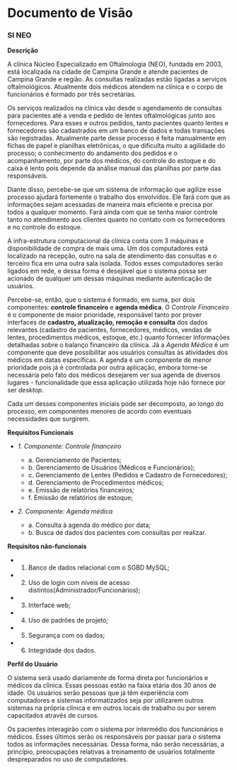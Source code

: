 # Documento de Visão #

### SI NEO ###

**Descrição**

A clínica Núcleo Especializado em Oftalmologia (NEO), fundada em  2003, está localizada na cidade de Campina Grande e atende pacientes de Campina Grande e região. As consultas realizadas estão ligadas a serviços oftalmológicos. Atualmente dois médicos atendem na clínica e o corpo de funcionários é formado por três secretárias.

Os serviços realizados na clínica vão desde o agendamento de consultas para pacientes até a venda e  pedido de lentes oftalmológicas junto aos fornecedores. Para esses e outros pedidos, tanto pacientes quanto lentes e fornecedores são cadastrados em um banco de dados e todas transações são registradas. Atualmente parte desse processo é feita manualmente em fichas de papel e planilhas eletrônicas, o que dificulta muito a agilidade do processo; o conhecimento do andamento dos pedidos e o acompanhamento, por parte dos médicos, do controle do estoque e do caixa é lento pois depende da análise manual das planilhas por parte das responsáveis.

Diante disso, percebe-se que um sistema de informação que agilize esse processo ajudará fortemente o trabalho dos envolvidos. Ele fará com que as informações sejam acessadas de maneira mais eficiente e precisa por todos a qualquer momento. Fará ainda com que se tenha maior controle tanto no atendimento aos clientes quanto no contato com os fornecedores e no controle do estoque.

A infra-estrutura computacional da clínica conta com 3 máquinas e disponibilidade de compra de mais uma. Um dos computadores está localizado na recepção, outro na sala de atendimento das consultas e o terceiro fica em uma outra sala isolada. Todos esses computadores serão ligados em rede, e dessa forma é desejável que o sistema possa ser acionado de qualquer um dessas máquinas mediante autenticação de usuários.

Percebe-se, então, que o sistema é formado, em suma, por dois componentes: **controle financeiro** e **agenda médica**. O _Controle Financeiro_ é o componente de maior prioridade, responsável tanto por prover interfaces de **cadastro, atualização, remoção e consulta** dos dados relevantes (cadastro de pacientes, fornecedores, médicos, vendas de lentes, procedimentos médicos, estoque, etc.) quanto fornecer informações detalhadas sobre o balanço financeiro da clínica. Já a _Agenda Médica_ é um componente que deve possibilitar aos usuários consultas às atividades dos médicos em datas específicas. A agenda é um componente de menor prioridade pois já é controlada por outra aplicação, embora torne-se necessária pelo fato dos médicos desejarem ver sua agenda de diversos lugares - funcionalidade que essa aplicação utilizada hoje não fornece por ser _desktop_.

Cada um desses componentes iniciais pode ser decomposto, ao longo do processo, em componentes menores de acordo com eventuais necessidades que surgirem.

**Requisitos Funcionais**

  * _1. Componente: Controle financeiro_
    * a. Gerenciamento de Pacientes;
    * b. Gerenciamento de Usuários (Médicos e Funcionários);
    * c. Gerenciamento de Lentes (Pedidos e Cadastro de Fornecedores);
    * d. Gerenciamento de Procedimentos médicos;
    * e. Emissão de relatórios financeiros;
    * f. Emissão de relatórios de estoque;

  * _2. Componente: Agenda médica_
    * a. Consulta à agenda do médico por data;
    * b. Busca de dados dos pacientes com consultas por realizar.

**Requisitos não-funcionais**

  * 1. Banco de dados relacional com o SGBD MySQL;
  * 2. Uso de login com níveis de acesso distintos(Administrador/Funcionários);
  * 3. Interface web;
  * 4. Uso de padrões de projeto;
  * 5. Segurança com os dados;
  * 6. Integridade dos dados.

**Perfil do Usuário**

O sistema será usado diariamente de forma direta por funcionários e médicos da clínica. Essas pessoas estão na faixa etária dos 30 anos de idade. Os usuários serão pessoas que já têm experiência com computadores e sistemas informatizados seja por utilizarem outros sistemas na própria clínica e em outros locais de trabalho ou por serem capacitados através de cursos.

Os pacientes interagirão com o sistema por intermédio dos funcionários e médicos. Esses últimos serão os responsáveis por passar para o sistema todos as informações necessárias. Dessa forma, não serão necessárias, a princípio, preocupações relativas a treinamento de usuários totalmente despreparados no uso de computadores.
